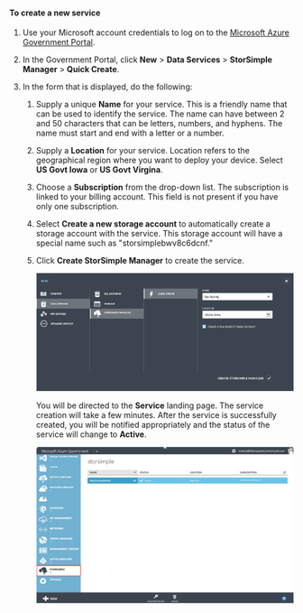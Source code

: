 <!--author=SharS last changed: 9/17/15-->


#### <a name="to-create-a-new-service"></a>To create a new service
1. Use your Microsoft account credentials to log on to the [Microsoft Azure Government Portal](https://manage.windowsazure.us/).
2. In the Government Portal, click **New** > **Data Services** > **StorSimple Manager** > **Quick Create**.
3. In the form that is displayed, do the following:
   
   1. Supply a unique **Name** for your service. This is a friendly name that can be used to identify the service. The name can have between 2 and 50 characters that can be letters, numbers, and hyphens. The name must start and end with a letter or a number.
   2. Supply a **Location** for your service. Location refers to the geographical region where you want to deploy your device. Select **US Govt Iowa** or **US Govt Virgina**.
   3. Choose a **Subscription** from the drop-down list. The subscription is linked to your billing account. This field is not present if you have only one subscription.
   4. Select **Create a new storage account** to automatically create a storage account with the service. This storage account will have a special name such as "storsimplebwv8c6dcnf."
   5. Click **Create StorSimple Manager** to create the service.
      
       ![create a service](./media/storsimple-create-new-service-gov/HCS_CreateAService-gov-include.png)
      
      You will be directed to the **Service** landing page. The service creation will take a few minutes. After the service is successfully created, you will be notified appropriately and the status of the service will change to **Active**.
      
       ![service creation](./media/storsimple-create-new-service-gov/HCS_StorSimpleManagerServicePage-gov-include.png)


